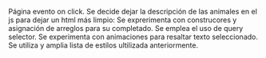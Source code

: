 Página evento on click.
Se decide dejar la descripción de las animales en el js para dejar un html más limpio:
    Se exprerimenta con construcores y asignación de arreglos para su completado.
    Se emplea el uso de query selector.
Se experimenta con animaciones para resaltar texto seleccionado.
Se utiliza y amplia lista de estilos ultilizada anteriormente.
